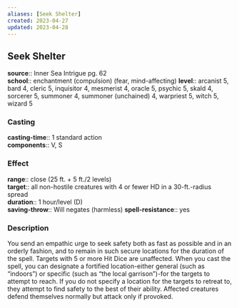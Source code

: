 ```yaml
---
aliases: [Seek Shelter]
created: 2023-04-27
updated: 2023-04-28
---
```


## Seek Shelter

**source**:: Inner Sea Intrigue pg. 62  
**school**:: enchantment (compulsion) (fear, mind-affecting)
**level**:: arcanist 5, bard 4, cleric 5, inquisitor 4, mesmerist 4, oracle 5, psychic 5, skald 4, sorcerer 5, summoner 4, summoner (unchained) 4, warpriest 5, witch 5, wizard 5

### Casting

**casting-time**:: 1 standard action  
**components**:: V, S

### Effect

**range**:: close (25 ft. + 5 ft./2 levels)  
**target**:: all non-hostile creatures with 4 or fewer HD in a 30-ft.-radius spread  
**duration**:: 1 hour/level (D)  
**saving-throw**:: Will negates (harmless)
**spell-resistance**:: yes

### Description

You send an empathic urge to seek safety both as fast as possible and in an orderly fashion, and to remain in such secure locations for the duration of the spell. Targets with 5 or more Hit Dice are unaffected. When you cast the spell, you can designate a fortified location-either general (such as “indoors”) or specific (such as “the local garrison”)-for the targets to attempt to reach. If you do not specify a location for the targets to retreat to, they attempt to find safety to the best of their ability. Affected creatures defend themselves normally but attack only if provoked.
